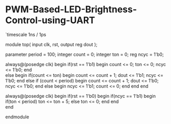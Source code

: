 # PWM-Based-LED-Brightness-Control-using-UART
`timescale 1ns / 1ps
 
module top(
input clk, rst, 
output reg dout
);
 
parameter period = 100;
integer count = 0;
integer ton   = 0;
reg ncyc      = 1'b0;
 
always@(posedge clk)
begin
     if(rst == 1'b1)
        begin
         count <= 0;
         ton   <= 0;
         ncyc  <= 1'b0;
        end   
     else 
       begin
            if(count <= ton) 
              begin
              count <= count + 1;
              dout  <= 1'b1;
              ncyc  <= 1'b0;
              end
            else if (count < period)
              begin
              count <= count + 1;
              dout <= 1'b0;
              ncyc <= 1'b0;
              end
            else
               begin
               ncyc  <= 1'b1;
               count <= 0;
               end
       end
end
 
 
always@(posedge clk)
begin
     if(rst == 1'b0) 
     begin 
             if(ncyc == 1'b1)
                begin
                    if(ton < period)
                       ton <= ton + 5;
                     else
                       ton <= 0;
                end
     end   
end
 
 
 
 
endmodule

